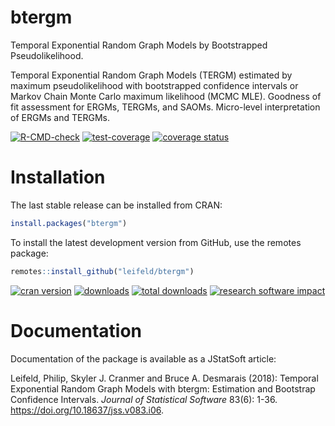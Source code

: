 # btergm

Temporal Exponential Random Graph Models by Bootstrapped Pseudolikelihood.

Temporal Exponential Random Graph Models (TERGM) estimated by maximum pseudolikelihood with bootstrapped confidence intervals or Markov Chain Monte Carlo maximum likelihood (MCMC MLE). Goodness of fit assessment for ERGMs, TERGMs, and SAOMs. Micro-level interpretation of ERGMs and TERGMs.

[![R-CMD-check](https://github.com/leifeld/btergm/actions/workflows/check-standard.yaml/badge.svg)](https://github.com/leifeld/btergm/actions/workflows/check-standard.yaml)
[![test-coverage](https://github.com/leifeld/btergm/actions/workflows/test-coverage.yaml/badge.svg)](https://github.com/leifeld/btergm/actions/workflows/test-coverage.yaml)
[![coverage status](https://codecov.io/gh/leifeld/btergm/branch/master/graph/badge.svg)](https://codecov.io/github/leifeld/btergm?branch=master)

# Installation

The last stable release can be installed from CRAN:
```r
install.packages("btergm")
```
To install the latest development version from GitHub, use the remotes package:
```r
remotes::install_github("leifeld/btergm")
```

[![cran version](http://www.r-pkg.org/badges/version/btergm)](https://cran.r-project.org/package=btergm)
[![downloads](http://cranlogs.r-pkg.org/badges/btergm)](http://cranlogs.r-pkg.org/badges/btergm)
[![total downloads](http://cranlogs.r-pkg.org/badges/grand-total/btergm)](http://cranlogs.r-pkg.org/badges/grand-total/btergm)
[![research software impact](http://depsy.org/api/package/cran/btergm/badge.svg)](http://depsy.org/package/r/btergm)

# Documentation
Documentation of the package is available as a JStatSoft article:

Leifeld, Philip, Skyler J. Cranmer and Bruce A. Desmarais (2018): Temporal Exponential Random Graph Models with btergm: Estimation and Bootstrap Confidence Intervals. _Journal of Statistical Software_ 83(6): 1-36. https://doi.org/10.18637/jss.v083.i06.
